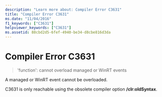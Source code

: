 ```yaml
---
description: "Learn more about: Compiler Error C3631"
title: "Compiler Error C3631"
ms.date: "11/04/2016"
f1_keywords: ["C3631"]
helpviewer_keywords: ["C3631"]
ms.assetid: 88cbd2d5-6fef-4940-be34-d8cbe816d3da
---
```

# Compiler Error C3631

> 'function': cannot overload managed or WinRT events

A managed or WinRT event cannot be overloaded.

C3631 is only reachable using the obsolete compiler option **/clr:oldSyntax**.
